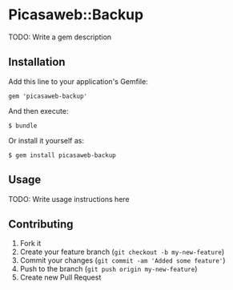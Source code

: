 # Picasaweb::Backup

TODO: Write a gem description

## Installation

Add this line to your application's Gemfile:

    gem 'picasaweb-backup'

And then execute:

    $ bundle

Or install it yourself as:

    $ gem install picasaweb-backup

## Usage

TODO: Write usage instructions here

## Contributing

1. Fork it
2. Create your feature branch (`git checkout -b my-new-feature`)
3. Commit your changes (`git commit -am 'Added some feature'`)
4. Push to the branch (`git push origin my-new-feature`)
5. Create new Pull Request
